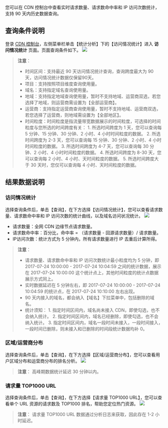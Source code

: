 您可以在 CDN 控制台中查看实时请求数量、请求数命中率和 IP 访问次数统计，支持 90 天内历史数据查询。

## 查询条件说明
登录 [CDN 控制台](http://console.tce.fsphere.cn/cdn)，左侧菜单栏单击【统计分析】下的【访问情况统计】进入 **访问情况统计** 页面。页面查询条件如下。
![](http://imgcache.tce.fsphere.cn/static/main.qcloudimg.com/raw/77bc42af5f52359996123568c213c43b.png)
> **注意**：
> + 时间区间：支持最近 90 天访问情况统计查询，查询跨度最大为 90 天，访问情况统计数据仅保留90天。
> + 项目：支持按照项目维度查询使用量。
> + 域名：支持指定域名查询使用量。
> + 地域：支持指定地域查询使用量，暂时不支持地域、运营商双选，若您选择了地域，则运营商需设置为【全部运营商】。
> + 运营商：支持指定运营商查询使用量，暂时不支持地域、运营商双选，若您选择了运营商，则地域需设置为【全部地区】。
> + 时间粒度：时间粒度是指流量带宽数据展示的时间粒度，可选择的时间粒度与您所选的时间跨度有关：
	1. 所选时间跨度为 1 天，您可以查询每 5 分钟、15 分钟、30 分钟、2 小时、4 小时时间粒度的数据。
	2. 所选时间跨度为 2-3 天，您可以查询每 15 分钟、30 分钟、2 小时、4 小时时间粒度的数据。
	3. 所选时间跨度为 4-7 天，您可以查询每 30 分钟、2 小时、4 小时时间粒度的数据。
	4. 所选时间跨度为 8-30 天，您可以查询每 2 小时、4 小时、天时间粒度的数据。
	5. 所选时间跨度大于 30 天时，您仅可以查询每 4 小时、天时间粒度的数据。

## 结果数据说明
### 访问情况统计
选择查询条件后，单击【查询】，在下方选择【访问情况统计】，您可以查看请求数量、请求数命中率和 IP 访问次数的统计曲线，以及域名访问状况统计。
![](http://imgcache.tce.fsphere.cn/static/main.qcloudimg.com/raw/9a05eced93f9b48874008f554ade75b6.png)
+ 请求数量：全网 CDN 边缘节点请求数量。
+ 请求数命中率：百分比，命中率 = （请求数量 - 回源请求数量）/ 请求数量。
+ IP访问次数：统计方式为 5 分钟内，所有请求数量进行 IP 去重后计算所得。

> **注意**：
> + 请求数量、请求数命中率和 IP 访问次数统计最小粒度均为 5 分钟，即 2017-07-24 10:00:00 - 2017-07-24 10:04:59 之间的统计数据，展示在 2017-07-24 10:00:00 这个统计点上，其他时间粒度的统计点数据展示方式同上。
> + 实时数据延迟在 5 分钟左右，即 2017-07-24 10:00:00 - 2017-07-24 10:04:59 的统计点，在 2017-07-24 10:10:00 左右出现。
> + 90 天内接入的域名，都会纳入【域名】下拉菜单中，包括删除的域名。
> + 统计须知：
	1. 指定时间区间内，域名尚未接入 CDN，即使勾选，也不会纳入统计。
	2. 指定时间区间内，域名已经删除，即使勾选，也不会纳入统计。
	3. 指定时间区间内，域名一段时间未接入，一段时间接入，一段时间已删除，则未接入和已删除的时间段统计数据均补 0。

### 区域/运营商分布
选择查询条件后，单击【查询】，在下方选择【区域/运营商分布】，您可以查看用户区域分布和运营商分布的排名分析。
![](http://imgcache.tce.fsphere.cn/static/main.qcloudimg.com/raw/eb16e629f6696fb8a1dd583f253e1b8e.png)
> **注意**：
> 高峰期数据统计延迟 30 分钟以内。

### 请求量 TOP1000 URL
选择查询条件后，单击【查询】，在下方选择【请求量 TOP1000 URL】，您可以查看单个 URL 资源的请求数及 TOP1000 排名，帮助您定位热门资源。
![](http://imgcache.tce.fsphere.cn/static/main.qcloudimg.com/raw/b726260a353aae2be7f59b5107486e22.png)
> **注意**：
> 请求量 TOP1000 URL 数据通过分析日志来获取，因此存在 1-2 小时延迟。